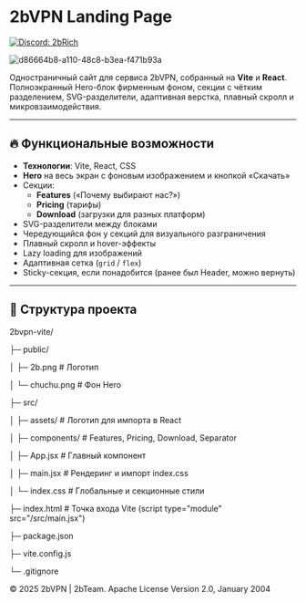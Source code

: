 # 2bVPN Landing Page
[![Discord: 2bRich](https://img.shields.io/badge/Discord-2bRich-5865F2?logo=discord&logoColor=white)](https://discord.gg/vykAqABHv6)

![d86664b8-a110-48c8-b3ea-f471b93a](https://github.com/user-attachments/assets/382380ba-f2b8-4b57-a9c8-b0d25d80c6e8)

Одностраничный сайт для сервиса 2bVPN, собранный на **Vite** и **React**.  
Полноэкранный Hero-блок фирменным фоном, секции с чётким разделением, SVG-разделители, адаптивная верстка, плавный скролл и микровзаимодействия.

---

## 🔥 Функциональные возможности

- **Технологии**: Vite, React, CSS  
- **Hero** на весь экран с фоновым изображением и кнопкой «Скачать»  
- Секции:  
  - **Features** («Почему выбирают нас?»)  
  - **Pricing** (тарифы)  
  - **Download** (загрузки для разных платформ)  
- SVG-разделители между блоками  
- Чередующийся фон у секций для визуального разграничения  
- Плавный скролл и hover-эффекты  
- Lazy loading для изображений  
- Адаптивная сетка (`grid` / `flex`)  
- Sticky-секция, если понадобится (ранее был Header, можно вернуть)

---

## 📁 Структура проекта
2bvpn-vite/

├─ public/

│  ├─ 2b.png        # Логотип

│  └─ chuchu.png    # Фон Hero

├─ src/

│  ├─ assets/       # Логотип для импорта в React

│  ├─ components/   # Features, Pricing, Download, Separator

│  ├─ App.jsx       # Главный компонент

│  ├─ main.jsx      # Рендеринг и импорт index.css

│  └─ index.css     # Глобальные и секционные стили

├─ index.html       # Точка входа Vite (script type="module" src="/src/main.jsx")

├─ package.json

├─ vite.config.js

└─ .gitignore

© 2025 2bVPN | 2bTeam.  Apache License Version 2.0, January 2004
